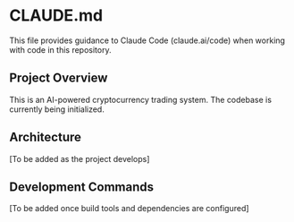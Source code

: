 # CLAUDE.md

This file provides guidance to Claude Code (claude.ai/code) when working with code in this repository.

## Project Overview

This is an AI-powered cryptocurrency trading system. The codebase is currently being initialized.

## Architecture

[To be added as the project develops]

## Development Commands

[To be added once build tools and dependencies are configured]